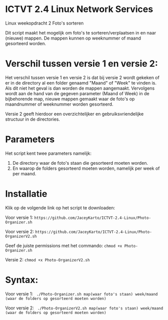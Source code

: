 # ICTVT 2.4 Linux Network Services

Linux weekopdracht 2 Foto's sorteren

Dit script maakt het mogelijk om foto's te sorteren/verplaatsen in en naar (nieuwe) mappen.
De mappen kunnen op weeknummer of maand gesorteerd worden.

# Verschil tussen versie 1 en versie 2:
Het verschil tussen versie 1 en versie 2 is dat bij versie 2 wordt gekeken of er in de directory al een folder genaamd "Maand" of "Week" te vinden is. Als dit niet het geval is dan worden de mappen aangemaakt. Vervolgens wordt aan de hand van de gegeven parameter (Maand of Week) in de bijbehorende map, nieuwe mappen gemaakt waar de foto's op maandnummer of weeknummer worden gesorteerd. 

Versie 2 geeft hierdoor een overzichtelijker en gebruiksvriendelijke structuur in de directories. 

# Parameters
Het script kent twee parameters namelijk:
1. De directory waar de foto's staan die gesorteerd moeten worden.
2. En waarop de folders gesorteerd moeten worden, namelijk per week of per maand.

# Installatie
Klik op de volgende link op het script te downloaden:

Voor versie 1:
``https://github.com/JaceyKarto/ICTVT-2.4-Linux/Photo-Organizer.sh ``

Voor versie 2:
``https://github.com/JaceyKarto/ICTVT-2.4-Linux/Photo-OrganizerV2.sh ``

Geef de juiste permissions met het commando:
`` chmod +x Photo-Organizer.sh `` 

Versie 2:
`` chmod +x Photo-OrganizerV2.sh `` 


# Syntax: 
Voor versie 1:
`` ./Photo-Organizer.sh map(waar foto's staan) week/maand (waar de folders op gesorteerd moeten worden)``

Voor versie 2:
`` ./Photo-OrganizerV2.sh map(waar foto's staan) week/maand (waar de folders op gesorteerd moeten worden)``
